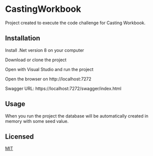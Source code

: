 # CastingWorkbook

Project created to execute the code challenge for Casting Workbook.

## Installation

Install .Net version 8 on your computer

Download or clone the project 

Open with Visual Studio and run the project

Open the browser on http://localhost:7272

Swagger URL: https://localhost:7272/swagger/index.html

## Usage

When you run the project the database will be automatically created in memory with some seed value.   

## Licensed
[MIT](https://choosealicense.com/licenses/mit/)
